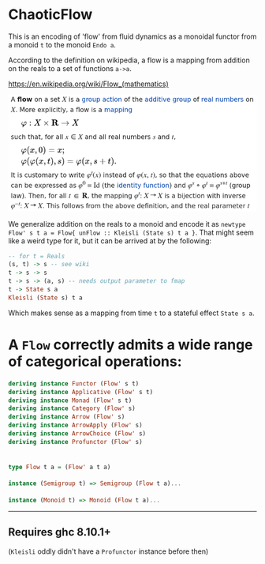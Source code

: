 # ChaoticFlow
This is an encoding of 'flow' from fluid dynamics as a monoidal functor from a monoid `t` to the monoid `Endo a`.

According to the definition on wikipedia, a flow is a mapping from addition on the reals to a set of functions `a->a`. 

https://en.wikipedia.org/wiki/Flow_(mathematics)

![Image of Definition of Flow](https://raw.githubusercontent.com/Lambda-Logan/ChaoticFlow/main/Flow%20(mathematics)%20-%20Wikipedia.png)


We generalize addition on the reals to a monoid and encode it as `newtype Flow' s t a = Flow{ unFlow :: Kleisli (State s) t a }`. That might seem like a weird type for it, but it can be arrived at by the following:
```haskell
-- for t = Reals
(s, t) -> s -- see wiki
t -> s -> s
t -> s -> (a, s) -- needs output parameter to fmap
t -> State s a
Kleisli (State s) t a
```
Which makes sense as a mapping from time `t` to a stateful effect `State s a`.


# A `Flow` correctly admits a wide range of categorical operations:

```haskell
deriving instance Functor (Flow' s t)
deriving instance Applicative (Flow' s t)
deriving instance Monad (Flow' s t)
deriving instance Category (Flow' s)
deriving instance Arrow (Flow' s)
deriving instance ArrowApply (Flow' s)
deriving instance ArrowChoice (Flow' s)
deriving instance Profunctor (Flow' s)


type Flow t a = (Flow' a t a)

instance (Semigroup t) => Semigroup (Flow t a)...

instance (Monoid t) => Monoid (Flow t a)...
```


--------------------------------------------------

## Requires ghc 8.10.1+
(`Kleisli` oddly didn't have a `Profunctor` instance before then)
